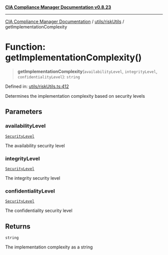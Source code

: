 [**CIA Compliance Manager Documentation v0.8.23**](../../../README.md)

***

[CIA Compliance Manager Documentation](../../../modules.md) / [utils/riskUtils](../README.md) / getImplementationComplexity

# Function: getImplementationComplexity()

> **getImplementationComplexity**(`availabilityLevel`, `integrityLevel`, `confidentialityLevel`): `string`

Defined in: [utils/riskUtils.ts:412](https://github.com/Hack23/cia-compliance-manager/blob/55488ba3ac0003e4435eb3634b6ab6e9b8b05a9b/src/utils/riskUtils.ts#L412)

Determines the implementation complexity based on security levels

## Parameters

### availabilityLevel

[`SecurityLevel`](../../../types/cia/type-aliases/SecurityLevel.md)

The availability security level

### integrityLevel

[`SecurityLevel`](../../../types/cia/type-aliases/SecurityLevel.md)

The integrity security level

### confidentialityLevel

[`SecurityLevel`](../../../types/cia/type-aliases/SecurityLevel.md)

The confidentiality security level

## Returns

`string`

The implementation complexity as a string
